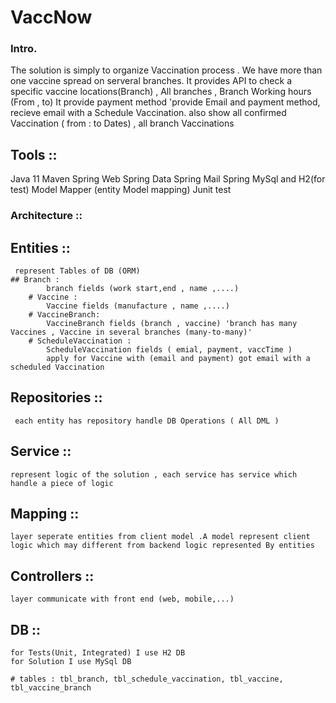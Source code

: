 # VaccNow

### Intro. 
  The solution is simply to organize Vaccination process . We have more than one vaccine spread on serveral branches.
 It provides API to check a specific vaccine locations(Branch) , All branches , Branch Working hours (From , to)
 It provide payment method 'provide Email and payment method, recieve email with a Schedule Vaccination.
 also show all confirmed Vaccination ( from : to Dates) , all branch Vaccinations 

## Tools ::
   Java 11
   Maven
   Spring Web
   Spring Data
   Spring Mail
   Spring MySql and H2(for test) 
   Model Mapper (entity Model mapping)
   Junit test

### Architecture ::
  
  ## Entities ::
     represent Tables of DB (ORM)
    ## Branch : 
            branch fields (work start,end , name ,....)  
        # Vaccine :     
            Vaccine fields (manufacture , name ,....)  
        # VaccineBranch:
            VaccineBranch fields (branch , vaccine) 'branch has many Vaccines , Vaccine in several branches (many-to-many)'  
        # ScheduleVaccination : 
            ScheduleVaccination fields ( emial, payment, vaccTime )
            apply for Vaccine with (email and payment) got email with a scheduled Vaccination

  ## Repositories ::
     each entity has repository handle DB Operations ( All DML )  
  ## Service ::
    represent logic of the solution , each service has service which handle a piece of logic  
  ## Mapping ::
    layer seperate entities from client model .A model represent client logic which may different from backend logic represented By entities 
  ## Controllers ::
    layer communicate with front end (web, mobile,...)  

  ## DB ::
    for Tests(Unit, Integrated) I use H2 DB   
    for Solution I use MySql DB  

    # tables : tbl_branch, tbl_schedule_vaccination, tbl_vaccine, tbl_vaccine_branch


